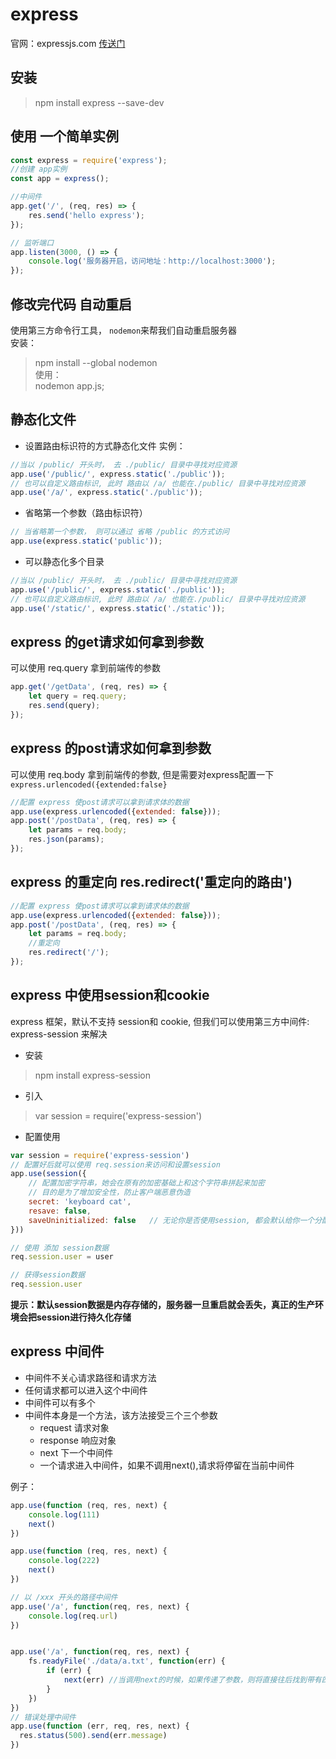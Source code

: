 # express 

 官网：expressjs.com [传送门](https://expressjs.com)  

## 安装 

> npm install express --save-dev   

## 使用 一个简单实例 

```javascript
const express = require('express');
//创建 app实例
const app = express();

//中间件
app.get('/', (req, res) => {
    res.send('hello express');
});

// 监听端口
app.listen(3000, () => {
    console.log('服务器开启，访问地址：http://localhost:3000');
});

```  
## 修改完代码 自动重启 

使用第三方命令行工具， `nodemon`来帮我们自动重启服务器    
安装：    
> npm install --global nodemon    
使用：    
> nodemon app.js;    

## 静态化文件 
 
- 设置路由标识符的方式静态化文件 
实例：

```javascript
//当以 /public/ 开头时， 去 ./public/ 目录中寻找对应资源
app.use('/public/', express.static('./public'));
// 也可以自定义路由标识, 此时 路由以 /a/ 也能在./public/ 目录中寻找对应资源
app.use('/a/', express.static('./public'));
```

- 省略第一个参数（路由标识符） 

```javascript
// 当省略第一个参数， 则可以通过 省略 /public 的方式访问
app.use(express.static('public'));
```
- 可以静态化多个目录

```javascript
//当以 /public/ 开头时， 去 ./public/ 目录中寻找对应资源
app.use('/public/', express.static('./public'));
// 也可以自定义路由标识, 此时 路由以 /a/ 也能在./public/ 目录中寻找对应资源
app.use('/static/', express.static('./static'));
```  
## express 的get请求如何拿到参数  
可以使用 req.query 拿到前端传的参数  

```javascript
app.get('/getData', (req, res) => {
    let query = req.query;
    res.send(query);
});
```  
## express 的post请求如何拿到参数  
可以使用 req.body 拿到前端传的参数, 但是需要对express配置一下`express.urlencoded({extended:false}`  

```javascript
//配置 express 使post请求可以拿到请求体的数据
app.use(express.urlencoded({extended: false}));
app.post('/postData', (req, res) => {
    let params = req.body;
    res.json(params);
});
``` 

## express 的重定向 res.redirect('重定向的路由') 

```javascript
//配置 express 使post请求可以拿到请求体的数据
app.use(express.urlencoded({extended: false}));
app.post('/postData', (req, res) => {
    let params = req.body;
    //重定向
    res.redirect('/');
});
``` 

## express 中使用session和cookie

express 框架，默认不支持 session和 cookie, 但我们可以使用第三方中间件: express-session 来解决

- 安装
> npm install express-session  
- 引入
> var session = require('express-session')  
- 配置使用
```javascript
var session = require('express-session')
// 配置好后就可以使用 req.session来访问和设置session
app.use(session({
    // 配置加密字符串，她会在原有的加密基础上和这个字符串拼起来加密
    // 目的是为了增加安全性，防止客户端恶意伪造
    secret: 'keyboard cat',
    resave: false,
    saveUninitialized: false   // 无论你是否使用session, 都会默认给你一个分配一把钥匙
}))   

// 使用 添加 session数据
req.session.user = user

// 获得session数据
req.session.user
```
**提示：默认session数据是内存存储的，服务器一旦重启就会丢失，真正的生产环境会把session进行持久化存储**

## express 中间件
- 中间件不关心请求路径和请求方法
- 任何请求都可以进入这个中间件
- 中间件可以有多个
- 中间件本身是一个方法，该方法接受三个三个参数
  + request 请求对象
  + response 响应对象
  + next 下一个中间件  
  + 一个请求进入中间件，如果不调用next(),请求将停留在当前中间件

例子：
```javascript
app.use(function (req, res, next) {
    console.log(111)
    next()  
})

app.use(function (req, res, next) {
    console.log(222)
    next()  
})

// 以 /xxx 开头的路径中间件
app.use('/a', function(req, res, next) {
    console.log(req.url)
})


app.use('/a', function(req, res, next) {
    fs.readyFile('./data/a.txt', function(err) {
        if (err) {
            next(err) //当调用next的时候，如果传递了参数，则将直接往后找到带有四个参数的应用级别的中间件
        }
    })
})
// 错误处理中间件
app.use(function (err, req, res, next) {
  res.status(500).send(err.message)
})
```